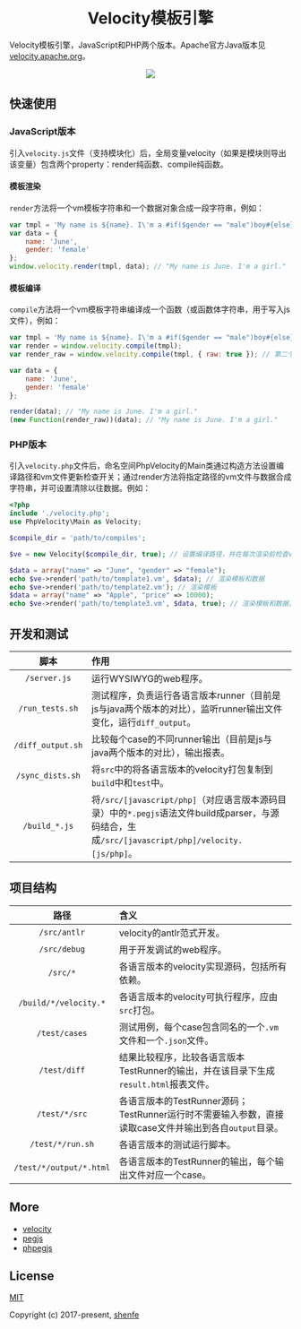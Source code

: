 <h1 align="center">Velocity模板引擎</h1>

Velocity模板引擎，JavaScript和PHP两个版本。Apache官方Java版本见[velocity.apache.org](http://velocity.apache.org/)。

<p align="center"><img src="https://raw.githubusercontent.com/shenfe/Velocity/master/readme_assets/logos.png"></p>

## 快速使用

### JavaScript版本

引入`velocity.js`文件（支持模块化）后，全局变量velocity（如果是模块则导出该变量）包含两个property：render纯函数、compile纯函数。

#### 模板渲染

`render`方法将一个vm模板字符串和一个数据对象合成一段字符串，例如：

```js
var tmpl = 'My name is ${name}. I\'m a #if($gender == "male")boy#{else}girl#end.';
var data = {
    name: 'June',
    gender: 'female'
};
window.velocity.render(tmpl, data); // "My name is June. I'm a girl."
```

#### 模板编译

`compile`方法将一个vm模板字符串编译成一个函数（或函数体字符串，用于写入js文件），例如：

```js
var tmpl = 'My name is ${name}. I\'m a #if($gender == "male")boy#{else}girl#end.';
var render = window.velocity.compile(tmpl);
var render_raw = window.velocity.compile(tmpl, { raw: true }); // 第二个参数为配置项，raw为true则返回字符串

var data = {
    name: 'June',
    gender: 'female'
};

render(data); // "My name is June. I'm a girl."
(new Function(render_raw))(data); // "My name is June. I'm a girl."
```

### PHP版本

引入`velocity.php`文件后，命名空间PhpVelocity的Main类通过构造方法设置编译路径和vm文件更新检查开关；通过render方法将指定路径的vm文件与数据合成字符串，并可设置清除以往数据。例如：

```php
<?php
include './velocity.php';
use PhpVelocity\Main as Velocity;

$compile_dir = 'path/to/compiles';

$ve = new Velocity($compile_dir, true); // 设置编译路径，并在每次渲染前检查vm模板文件更新（默认不检查更新），如果有更新则重新编译

$data = array("name" => "June", "gender" => "female");
echo $ve->render('path/to/template1.vm', $data); // 渲染模板和数据
echo $ve->render('path/to/template2.vm'); // 渲染模板
$data = array("name" => "Apple", "price" => 10000);
echo $ve->render('path/to/template3.vm', $data, true); // 渲染模板和数据，清除以往数据
```

## 开发和测试

脚本 | 作用
| :---: | :--- |
`/server.js` | 运行WYSIWYG的web程序。
`/run_tests.sh` | 测试程序，负责运行各语言版本runner（目前是js与java两个版本的对比），监听runner输出文件变化，运行`diff_output`。
`/diff_output.sh` | 比较每个case的不同runner输出（目前是js与java两个版本的对比），输出报表。
`/sync_dists.sh` | 将`src`中的将各语言版本的velocity打包复制到`build`中和`test`中。
`/build_*.js` | 将`/src/[javascript/php]`（对应语言版本源码目录）中的`*.pegjs`语法文件build成parser，与源码结合，生成`/src/[javascript/php]/velocity.[js/php]`。


## 项目结构

路径 | 含义
| :---: | :--- |
`/src/antlr` | velocity的antlr范式开发。
`/src/debug` | 用于开发调试的web程序。
`/src/*` | 各语言版本的velocity实现源码，包括所有依赖。
`/build/*/velocity.*` | 各语言版本的velocity可执行程序，应由`src`打包。
`/test/cases` | 测试用例，每个case包含同名的一个`.vm`文件和一个`.json`文件。
`/test/diff` | 结果比较程序，比较各语言版本TestRunner的输出，并在该目录下生成`result.html`报表文件。
`/test/*/src` | 各语言版本的TestRunner源码；TestRunner运行时不需要输入参数，直接读取case文件并输出到各自`output`目录。
`/test/*/run.sh` | 各语言版本的测试运行脚本。
`/test/*/output/*.html` | 各语言版本的TestRunner的输出，每个输出文件对应一个case。

## More

* [velocity](http://velocity.apache.org/)
* [pegjs](https://github.com/pegjs/pegjs)
* [phpegjs](https://github.com/nylen/phpegjs)

## License

[MIT](http://opensource.org/licenses/MIT)

Copyright (c) 2017-present, [shenfe](https://github.com/shenfe)
